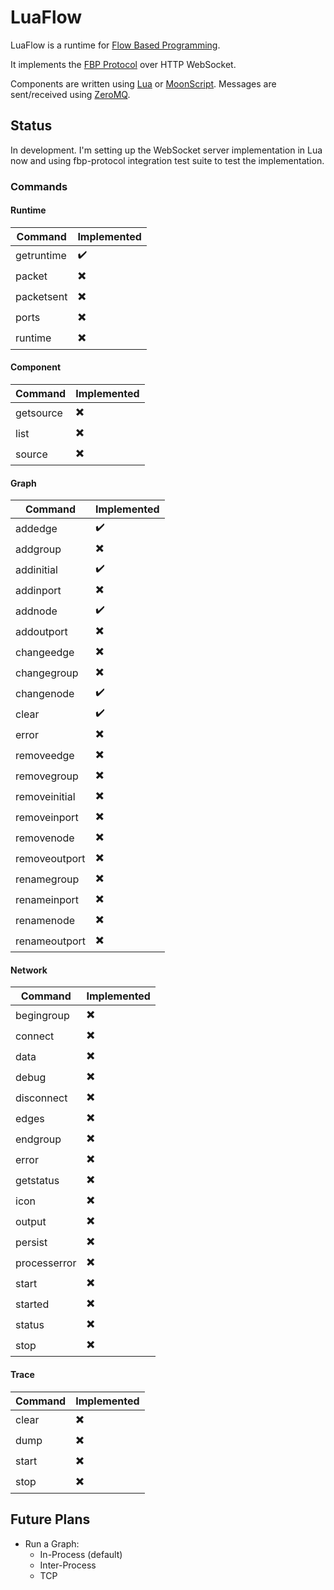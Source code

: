 # LuaFlow

LuaFlow is a runtime for [Flow Based Programming](https://en.wikipedia.org/wiki/Flow-based_programming).

It implements the [FBP Protocol](http://flowbased.github.io/fbp-protocol/) over HTTP WebSocket.

Components are written using [Lua](https://lua.org) or [MoonScript](https://moonscript.org). Messages are sent/received using [ZeroMQ](https://zeromq.org).

## Status

In development. I'm setting up the WebSocket server implementation in Lua now
and using fbp-protocol integration test suite to test the implementation.

### Commands

#### Runtime
| Command       | Implemented              |
|---------------|--------------------------|
| getruntime    | :heavy_check_mark:       |
| packet        | :heavy_multiplication_x: |
| packetsent    | :heavy_multiplication_x: |
| ports         | :heavy_multiplication_x: |
| runtime       | :heavy_multiplication_x: |

#### Component
| Command       | Implemented              |
|---------------|--------------------------|
| getsource     | :heavy_multiplication_x: |
| list          | :heavy_multiplication_x: |
| source        | :heavy_multiplication_x: |

#### Graph
| Command       | Implemented              |
|---------------|--------------------------|
| addedge       | :heavy_check_mark:       |
| addgroup      | :heavy_multiplication_x: |
| addinitial    | :heavy_check_mark:       |
| addinport     | :heavy_multiplication_x: |
| addnode       | :heavy_check_mark:       |
| addoutport    | :heavy_multiplication_x: |
| changeedge    | :heavy_multiplication_x: |
| changegroup   | :heavy_multiplication_x: |
| changenode    | :heavy_check_mark:       |
| clear         | :heavy_check_mark:       |
| error         | :heavy_multiplication_x: |
| removeedge    | :heavy_multiplication_x: |
| removegroup   | :heavy_multiplication_x: |
| removeinitial | :heavy_multiplication_x: |
| removeinport  | :heavy_multiplication_x: |
| removenode    | :heavy_multiplication_x: |
| removeoutport | :heavy_multiplication_x: |
| renamegroup   | :heavy_multiplication_x: |
| renameinport  | :heavy_multiplication_x: |
| renamenode    | :heavy_multiplication_x: |
| renameoutport | :heavy_multiplication_x: |

#### Network
| Command       | Implemented              |
|---------------|--------------------------|
| begingroup    | :heavy_multiplication_x: |
| connect       | :heavy_multiplication_x: |
| data          | :heavy_multiplication_x: |
| debug         | :heavy_multiplication_x: |
| disconnect    | :heavy_multiplication_x: |
| edges         | :heavy_multiplication_x: |
| endgroup      | :heavy_multiplication_x: |
| error         | :heavy_multiplication_x: |
| getstatus     | :heavy_multiplication_x: |
| icon          | :heavy_multiplication_x: |
| output        | :heavy_multiplication_x: |
| persist       | :heavy_multiplication_x: |
| processerror  | :heavy_multiplication_x: |
| start         | :heavy_multiplication_x: |
| started       | :heavy_multiplication_x: |
| status        | :heavy_multiplication_x: |
| stop          | :heavy_multiplication_x: |

#### Trace
| Command       | Implemented              |
|---------------|--------------------------|
| clear         | :heavy_multiplication_x: |
| dump          | :heavy_multiplication_x: |
| start         | :heavy_multiplication_x: |
| stop          | :heavy_multiplication_x: |

## Future Plans

- Run a Graph:
  - In-Process (default)
  - Inter-Process
  - TCP
